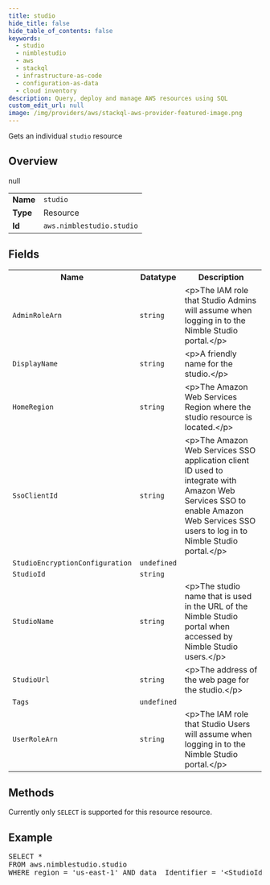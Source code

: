 ```yaml
---
title: studio
hide_title: false
hide_table_of_contents: false
keywords:
  - studio
  - nimblestudio
  - aws
  - stackql
  - infrastructure-as-code
  - configuration-as-data
  - cloud inventory
description: Query, deploy and manage AWS resources using SQL
custom_edit_url: null
image: /img/providers/aws/stackql-aws-provider-featured-image.png
---
```

Gets an individual <code>studio</code> resource

## Overview
<table><tbody>
<tr><td><b>Name</b></td><td><code>studio</code></td></tr>
<tr><td><b>Type</b></td><td>Resource</td></tr>
null
<tr><td><b>Id</b></td><td><code>aws.nimblestudio.studio</code></td></tr>
</tbody></table>

## Fields
<table><tbody>
<tr><th>Name</th><th>Datatype</th><th>Description</th></tr>
<tr><td><code>AdminRoleArn</code></td><td><code>string</code></td><td>&lt;p&gt;The IAM role that Studio Admins will assume when logging in to the Nimble Studio portal.&lt;&#x2F;p&gt;</td></tr>
<tr><td><code>DisplayName</code></td><td><code>string</code></td><td>&lt;p&gt;A friendly name for the studio.&lt;&#x2F;p&gt;</td></tr>
<tr><td><code>HomeRegion</code></td><td><code>string</code></td><td>&lt;p&gt;The Amazon Web Services Region where the studio resource is located.&lt;&#x2F;p&gt;</td></tr>
<tr><td><code>SsoClientId</code></td><td><code>string</code></td><td>&lt;p&gt;The Amazon Web Services SSO application client ID used to integrate with Amazon Web Services SSO to enable Amazon Web Services SSO users to log in to Nimble Studio portal.&lt;&#x2F;p&gt;</td></tr>
<tr><td><code>StudioEncryptionConfiguration</code></td><td><code>undefined</code></td><td></td></tr>
<tr><td><code>StudioId</code></td><td><code>string</code></td><td></td></tr>
<tr><td><code>StudioName</code></td><td><code>string</code></td><td>&lt;p&gt;The studio name that is used in the URL of the Nimble Studio portal when accessed by Nimble Studio users.&lt;&#x2F;p&gt;</td></tr>
<tr><td><code>StudioUrl</code></td><td><code>string</code></td><td>&lt;p&gt;The address of the web page for the studio.&lt;&#x2F;p&gt;</td></tr>
<tr><td><code>Tags</code></td><td><code>undefined</code></td><td></td></tr>
<tr><td><code>UserRoleArn</code></td><td><code>string</code></td><td>&lt;p&gt;The IAM role that Studio Users will assume when logging in to the Nimble Studio portal.&lt;&#x2F;p&gt;</td></tr>

</tbody></table>

## Methods
Currently only <code>SELECT</code> is supported for this resource resource.

## Example
<pre>
SELECT * 
FROM aws.nimblestudio.studio
WHERE region = 'us-east-1' AND data__Identifier = '&lt;StudioId&gt;'
</pre>
